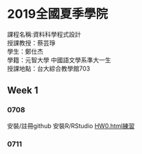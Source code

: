 # 2019全國夏季學院
  課程名稱:資料科學程式設計  
  授課教授：蔡芸琤  
  學生：鄭仕杰  
  學籍：元智大學 中國語文學系準大一生  
  授課地點：台大綜合教學館703
## Week 1
 
### 0708
  安裝/註冊github
  安裝R/RStudio
  [HW0.html練習](https://github.com/Jack112589/Jack-Zheng/blob/master/Week%201/HW0.html) 
 
### 0711


